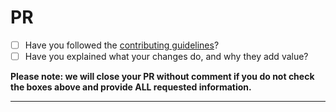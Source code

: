 # PR

-   [ ] Have you followed the [contributing guidelines](https://github.com/DSpotDevelopers/gauzy/blob/master/.github/CONTRIBUTING.md)?
-   [ ] Have you explained what your changes do, and why they add value?

**Please note: we will close your PR without comment if you do not check the boxes above and provide ALL requested information.**

---
